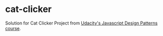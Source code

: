 # cat-clicker


Solution for Cat Clicker Project from [Udacity's Javascript Design Patterns course](https://www.udacity.com/course/javascript-design-patterns--ud989).


